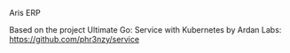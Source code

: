 Aris ERP

Based on the project Ultimate Go: Service with Kubernetes by Ardan Labs: <https://github.com/phr3nzy/service>
